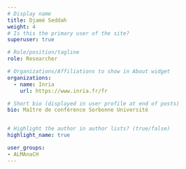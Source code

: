 ```yaml
---
# Display name
title: Djamé Seddah
weight: 4
# Is this the primary user of the site?
superuser: true

# Role/position/tagline
role: Researcher

# Organizations/Affiliations to show in About widget
organizations:
  - name: Inria
    url: https://www.inria.fr/fr

# Short bio (displayed in user profile at end of posts)
bio: Maître de conférence Sorbonne Université


# Highlight the author in author lists? (true/false)
highlight_name: true

user_groups:
- ALMAnaCH
---
```

